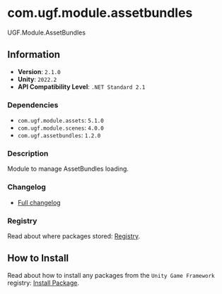# com.ugf.module.assetbundles

UGF.Module.AssetBundles

## Information

- **Version**: `2.1.0`
- **Unity**: `2022.2`
- **API Compatibility Level**: `.NET Standard 2.1`

### Dependencies

- `com.ugf.module.assets`: `5.1.0`
- `com.ugf.module.scenes`: `4.0.0`
- `com.ugf.assetbundles`: `1.2.0`


### Description

Module to manage AssetBundles loading.

### Changelog

- [Full changelog](changelog.md)

### Registry

Read about where packages stored: [Registry](https://github.com/unity-game-framework/organization/blob/main/docs/registry.md).

## How to Install

Read about how to install any packages from the `Unity Game Framework` registry: [Install Package](https://github.com/unity-game-framework/organization/blob/main/docs/install-packages.md).
